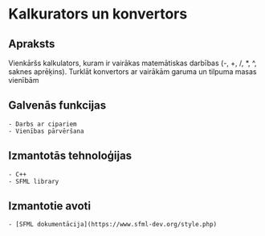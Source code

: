 # Kalkurators un konvertors

## Apraksts
  Vienkāršs kalkulators, kuram ir vairākas matemātiskas darbības (-, +, /, *, ^, saknes aprēķins). Turklāt konvertors ar vairākām garuma un tilpuma masas vienībām
## Galvenās funkcijas
	- Darbs ar cipariem
	- Vienības pārvēršana
## Izmantotās tehnoloģijas
	- C++
	- SFML library
## Izmantotie avoti
	- [SFML dokumentācija](https://www.sfml-dev.org/style.php)
